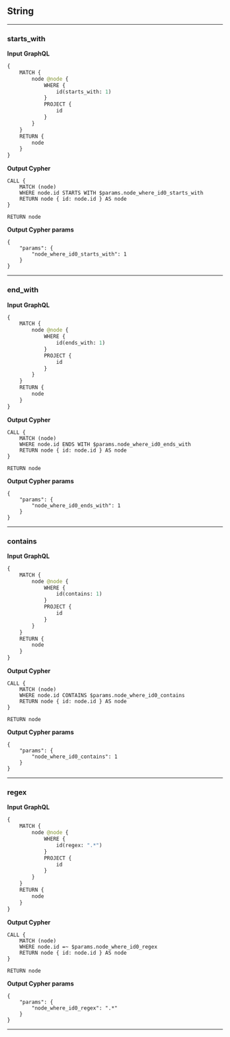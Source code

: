 ## String

---

### starts_with

**Input GraphQL**

```graphql
{
    MATCH {
        node @node {
            WHERE {
                id(starts_with: 1)
            }
            PROJECT {
                id
            }
        }
    }
    RETURN {
        node
    }
}
```

**Output Cypher**

```cypher
CALL {
    MATCH (node)
    WHERE node.id STARTS WITH $params.node_where_id0_starts_with
    RETURN node { id: node.id } AS node
}

RETURN node
```

**Output Cypher params**

```params
{
    "params": {
        "node_where_id0_starts_with": 1
    }
}
```

---

### end_with

**Input GraphQL**

```graphql
{
    MATCH {
        node @node {
            WHERE {
                id(ends_with: 1)
            }
            PROJECT {
                id
            }
        }
    }
    RETURN {
        node
    }
}
```

**Output Cypher**

```cypher
CALL {
    MATCH (node)
    WHERE node.id ENDS WITH $params.node_where_id0_ends_with
    RETURN node { id: node.id } AS node
}

RETURN node
```

**Output Cypher params**

```params
{
    "params": {
        "node_where_id0_ends_with": 1
    }
}
```

---

### contains

**Input GraphQL**

```graphql
{
    MATCH {
        node @node {
            WHERE {
                id(contains: 1)
            }
            PROJECT {
                id
            }
        }
    }
    RETURN {
        node
    }
}
```

**Output Cypher**

```cypher
CALL {
    MATCH (node)
    WHERE node.id CONTAINS $params.node_where_id0_contains
    RETURN node { id: node.id } AS node
}

RETURN node
```

**Output Cypher params**

```params
{
    "params": {
        "node_where_id0_contains": 1
    }
}
```

---

### regex

**Input GraphQL**

```graphql
{
    MATCH {
        node @node {
            WHERE {
                id(regex: ".*")
            }
            PROJECT {
                id
            }
        }
    }
    RETURN {
        node
    }
}
```

**Output Cypher**

```cypher
CALL {
    MATCH (node)
    WHERE node.id =~ $params.node_where_id0_regex
    RETURN node { id: node.id } AS node
}

RETURN node
```

**Output Cypher params**

```params
{
    "params": {
        "node_where_id0_regex": ".*"
    }
}
```

---
